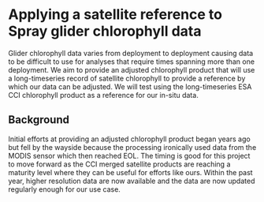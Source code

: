 # Applying a satellite reference to Spray glider chlorophyll data



Glider chlorophyll data varies from deployment to deployment causing data to be difficult to use for analyses that require times spanning more than one deployment. We aim to provide an adjusted chlorophyll product that will use a long-timeseries record of satellite chlorophyll to provide a reference by which our data can be adjusted. We will test using the long-timeseries ESA CCI chlorophyll product as a reference for our in-situ data. 

## Background
Initial efforts at providing an adjusted chlorophyll product began years ago but fell by the wayside because the processing ironically used data from the MODIS sensor which then reached EOL. The timing is good for this project to move forward as the CCI merged satellite products are reaching a maturity level where they can be useful for efforts like ours. Within the past year, higher resolution data are now available and the data are now updated regularly enough for our use case. 
